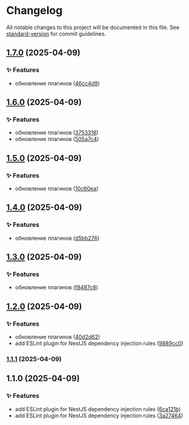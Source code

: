 # Changelog

All notable changes to this project will be documented in this file. See [standard-version](https://github.com/conventional-changelog/standard-version) for commit guidelines.

## [1.7.0](https://github.com/Lomtiqkqkq/eslint-custom-plugins/compare/v1.6.0...v1.7.0) (2025-04-09)


### ✨ Features

* обновление плагинов ([46cc4d9](https://github.com/Lomtiqkqkq/eslint-custom-plugins/commit/46cc4d9a02793bf4597715db68a8b1169bf77884))

## [1.6.0](https://github.com/Lomtiqkqkq/eslint-custom-plugins/compare/v1.5.0...v1.6.0) (2025-04-09)


### ✨ Features

* обновление плагинов ([3753318](https://github.com/Lomtiqkqkq/eslint-custom-plugins/commit/3753318db7f4949d70acf7a4a5ba1eb7434dcf92))
* обновление плагинов ([505a7c4](https://github.com/Lomtiqkqkq/eslint-custom-plugins/commit/505a7c4fb5efc92f6d306cc00edece139706a670))

## [1.5.0](https://github.com/Lomtiqkqkq/eslint-custom-plugins/compare/v1.4.0...v1.5.0) (2025-04-09)


### ✨ Features

* обновление плагинов ([10c60ea](https://github.com/Lomtiqkqkq/eslint-custom-plugins/commit/10c60eaedc618316ee3d7f175d115e6aa7e0b437))

## [1.4.0](https://github.com/Lomtiqkqkq/eslint-custom-plugins/compare/v1.3.0...v1.4.0) (2025-04-09)


### ✨ Features

* обновление плагинов ([d5bb276](https://github.com/Lomtiqkqkq/eslint-custom-plugins/commit/d5bb276df4357422e0c235bf1b1c09479e49b34a))

## [1.3.0](https://github.com/Lomtiqkqkq/eslint-custom-plugins/compare/v1.2.0...v1.3.0) (2025-04-09)


### ✨ Features

* обновление плагинов ([f8487c8](https://github.com/Lomtiqkqkq/eslint-custom-plugins/commit/f8487c89046a750b2360687b68cd14778d5e8d6f))

## [1.2.0](https://github.com/Lomtiqkqkq/eslint-custom-plugins/compare/v1.1.1...v1.2.0) (2025-04-09)


### ✨ Features

* обновление плагинов ([40d2d62](https://github.com/Lomtiqkqkq/eslint-custom-plugins/commit/40d2d623edf07fd49b38acaab14705b58c829c40))
* add ESLint plugin for NestJS dependency injection rules ([9889cc0](https://github.com/Lomtiqkqkq/eslint-custom-plugins/commit/9889cc053d4a76af83a0d547bd20cc01408026bd))

### [1.1.1](https://github.com/Lomtiqkqkq/eslint-custom-plugins/compare/v1.1.0...v1.1.1) (2025-04-09)

## 1.1.0 (2025-04-09)


### ✨ Features

* add ESLint plugin for NestJS dependency injection rules ([6ca121b](https://github.com/Lomtiqkqkq/eslint-custom-plugins/commit/6ca121bd202145ac750a4887a8cc46ff30541078))
* add ESLint plugin for NestJS dependency injection rules ([3a27464](https://github.com/Lomtiqkqkq/eslint-custom-plugins/commit/3a2746479349a6cfed903690cc5f0829e133ad29))
